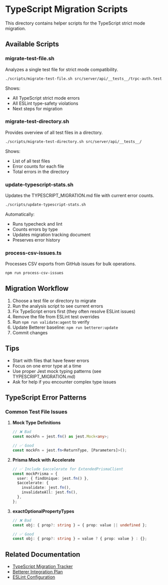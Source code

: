 # TypeScript Migration Scripts

This directory contains helper scripts for the TypeScript strict mode migration.

## Available Scripts

### migrate-test-file.sh

Analyzes a single test file for strict mode compatibility.

```bash
./scripts/migrate-test-file.sh src/server/api/__tests__/trpc-auth.test.ts
```

Shows:

- All TypeScript strict mode errors
- All ESLint type-safety violations
- Next steps for migration

### migrate-test-directory.sh

Provides overview of all test files in a directory.

```bash
./scripts/migrate-test-directory.sh src/server/api/__tests__/
```

Shows:

- List of all test files
- Error counts for each file
- Total errors in the directory

### update-typescript-stats.sh

Updates the TYPESCRIPT_MIGRATION.md file with current error counts.

```bash
./scripts/update-typescript-stats.sh
```

Automatically:

- Runs typecheck and lint
- Counts errors by type
- Updates migration tracking document
- Preserves error history

### process-csv-issues.ts

Processes CSV exports from GitHub issues for bulk operations.

```bash
npm run process-csv-issues
```

## Migration Workflow

1. Choose a test file or directory to migrate
2. Run the analysis script to see current errors
3. Fix TypeScript errors first (they often resolve ESLint issues)
4. Remove the file from ESLint test overrides
5. Run `npm run validate:agent` to verify
6. Update Betterer baseline: `npm run betterer:update`
7. Commit changes

## Tips

- Start with files that have fewer errors
- Focus on one error type at a time
- Use proper Jest mock typing patterns (see TYPESCRIPT_MIGRATION.md)
- Ask for help if you encounter complex type issues

## TypeScript Error Patterns

### Common Test File Issues

1. **Mock Type Definitions**

   ```typescript
   // ❌ Bad
   const mockFn = jest.fn() as jest.Mock<any>;

   // ✅ Good
   const mockFn = jest.fn<ReturnType, [Parameters]>();
   ```

2. **Prisma Mock with Accelerate**

   ```typescript
   // ✅ Include $accelerate for ExtendedPrismaClient
   const mockPrisma = {
     user: { findUnique: jest.fn() },
     $accelerate: {
       invalidate: jest.fn(),
       invalidateAll: jest.fn(),
     },
   };
   ```

3. **exactOptionalPropertyTypes**

   ```typescript
   // ❌ Bad
   const obj: { prop?: string } = { prop: value || undefined };

   // ✅ Good
   const obj: { prop?: string } = value ? { prop: value } : {};
   ```

## Related Documentation

- [TypeScript Migration Tracker](../TYPESCRIPT_MIGRATION.md)
- [Betterer Integration Plan](../docs/typescript-migration/betterer-integration-plan.md)
- [ESLint Configuration](../eslint.config.js)
